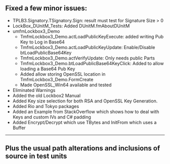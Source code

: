 ## Fixed a few minor issues:
- TPLB3.Signatory.TSignatory.Sign: result must test for Signature Size > 0 
- LockBox_DUnitM_Tests: Added DUnitM.fmAboutDUnitM
- umfmLockbox3_Demo  
  - TmfmLockbox3_Demo.actLoadPublicKeyExecute: added writing Pub Key to Log in Base64  
  - TmfmLockbox3_Demo.actLoadPublicKeyUpdate: Enable/Disable btLoadPublicBase64Key
  - TmfmLockbox3_Demo.actVerifyUpdate: Only needs public Parts
  - TmfmLockbox3_Demo.btLoadPublicBase64KeyClick: Added to allow loading a Base64 Pub Key
  - Added allow storing OpenSSL location in TmfmLockbox3_Demo.FormCreate
  - Made OpenSSL_Win64 available and tested
- Eliminated Warnings
- Added the old Lockbox2 Manual
- Added Key size selection for both RSA and OpenSSL Key Generation. 
- Added Rio and Tokyo packages 
- Added an Example from StackOverflow which shows how to deal with Keys and custom IVs and C# padding
- Added Encrypt/Decrypt which use TBytes and InitFrom which uses a Buffer
 
 -----
 Plus the usual path alterations and inclusions of source in test units
 -----
